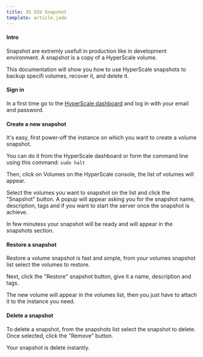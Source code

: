 ```yaml
---
title: 3S SSV Snapshot
template: article.jade
---
```


#### Intro

Snapshot are extremly usefull in production like in development environment.
A snapshot is a copy of a HyperScale volume.

This documentation will show you how to use HyperScale snapshots to backup specifi volumes, recover it, and delete it.

#### Sign in

In a first time go to the [HyperScale dashboard](xxx) and log in with your email and password.

#### Create a new snapshot

It's easy, first power-off the instance on which you want to create a volume snapshot.

You can do it from the HyperScale dashboard or form the command line using this command: `sudo halt`

Then, click on Volumes on the HyperScale console, the list of volumes will appear.

Select the volumes you want to snapshot on the list and click the "Snapshot" button. A popup will appear asking you for the snapshot name, description, tags and if you want to start the server once the snapshot is achieve.

In few minutess your snapshot will be ready and will appear in the snapshots section.

#### Restore a snapshot

Restore a volume snapshot is fast and simple, from your volumes snapshot list select the volumes to restore.

Next, click the "Restore" snapshot button, give it a name, description and tags.

The new volume will appear in the volumes list, then you just have to attach it to the instance you need.

#### Delete a snapshot

To delete a snapshot, from the snapshots list select the snapshot to delete.
Once selected, click the "Remove" button.

Your snapshot is delete instantly.
